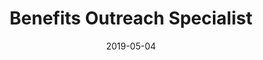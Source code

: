---
path: "/bios/james-doe"
date: "2019-05-04"
name: "James Doe"
title: "Benefits Outreach Specialist"
category: "support-staff"
featuredImage: ../images/unsplash-3.jpg
whyQuestion: "Why Benefits Data Trust?"
whyAnswer: "The chance to help others in need of assistance."
questionOne: "Passionate about:"
answerOne: "Helping others"
questionTwo: "Best advice ever received:"
answerTwo: "Never give up"
questionThree: "Hidden talent:"
answerThree: "I can sing"
questionFour: "Volunteer work:"
answerFour: "Cleaning and painting schools"
questionFive: "One accomplishment you are most proud of:"
answerFive: "Graduating college"
questionSix: "If I had chosen another career, I would have been…"
answerSix: "A studio recording engineer"
questionSeven: "Your guilty pleasure:"
answerSeven: "Game of Thrones"
questionEight: "One item on your bucket list:"
answerEight: "A Vegas trip"
questionNine: "Can't go a day without:"
answerNine: "Prayer"
questionTen: ""
answerTen: ""
questionEleven: ""
answerEleven: ""
questionTwelve: ""
answerTwelve: ""

---